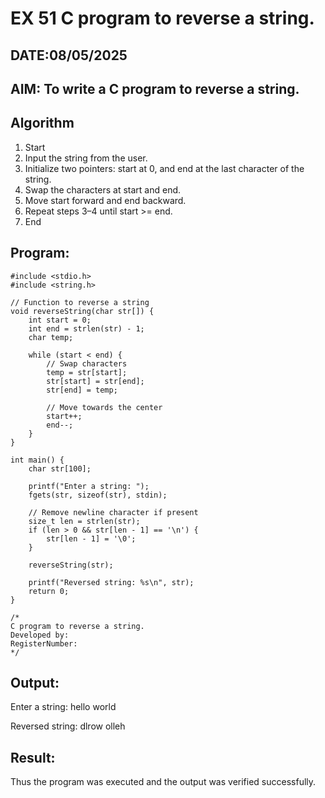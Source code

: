 # EX 51 C program to reverse a string.
## DATE:08/05/2025
## AIM: To write a C program to reverse a string.

## Algorithm
1. Start
2. Input the string from the user.
3. Initialize two pointers: start at 0, and end at the last character of the string.
4. Swap the characters at start and end.
5. Move start forward and end backward.
6. Repeat steps 3–4 until start >= end.
7. End


## Program:
```
#include <stdio.h>
#include <string.h>

// Function to reverse a string
void reverseString(char str[]) {
    int start = 0;
    int end = strlen(str) - 1;
    char temp;

    while (start < end) {
        // Swap characters
        temp = str[start];
        str[start] = str[end];
        str[end] = temp;

        // Move towards the center
        start++;
        end--;
    }
}

int main() {
    char str[100];

    printf("Enter a string: ");
    fgets(str, sizeof(str), stdin);

    // Remove newline character if present
    size_t len = strlen(str);
    if (len > 0 && str[len - 1] == '\n') {
        str[len - 1] = '\0';
    }

    reverseString(str);

    printf("Reversed string: %s\n", str);
    return 0;
}

/*
C program to reverse a string.
Developed by: 
RegisterNumber:  
*/
```

## Output:
Enter a string: hello world

Reversed string: dlrow olleh


## Result:
Thus the program was executed and the output was verified successfully.
